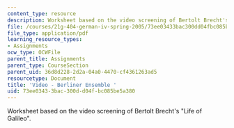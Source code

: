 ```yaml
---
content_type: resource
description: Worksheet based on the video screening of Bertolt Brecht's "Life of Galileo".
file: /courses/21g-404-german-iv-spring-2005/73ee03433bac300dd04fbc085be5a380_MIT21G_404S05_videoberline.pdf
file_type: application/pdf
learning_resource_types:
- Assignments
ocw_type: OCWFile
parent_title: Assignments
parent_type: CourseSection
parent_uid: 36d8d228-2d2a-04a0-4470-cf4361263ad5
resourcetype: Document
title: 'Video - Berliner Ensemble '
uid: 73ee0343-3bac-300d-d04f-bc085be5a380
---
```

Worksheet based on the video screening of Bertolt Brecht's "Life of Galileo".

